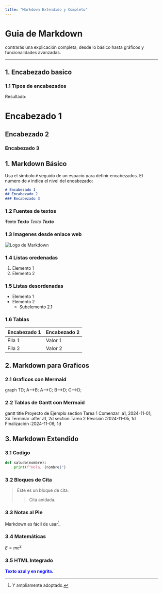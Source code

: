 ```yaml
---
title: "Markdown Extendido y Completo"
---
```


# Guia de Markdown

contrarás una explicación completa, desde lo básico hasta gráficos y funcionalidades avanzadas.

---

## **1. Encabezado basico**

### 1.1 Tipos de encabezados
Resultado:
# Encabezado 1
## Encabezado 2
### Encabezado 3

## **1. Markdown Básico**


Usa el símbolo `#` seguido de un espacio para definir encabezados. El numero de `#` indica el nivel del encabezado:
```markdown
# Encabezado 1
## Encabezado 2
### Encabezado 3
```
### 1.2 Fuentes de textos

~~Texto~~
**Texto**
*Texto*
**_Texto_**

### 1.3 Imagenes desde enlace web

![Logo de Markdown](https://markdown-here.com/img/icon256.png)

### 1.4 Listas oredenadas

1. Elemento 1
2. Elemento 2

### 1.5 Listas desordenadas

- Elemento 1
- Elemento 2
    - Subelemento 2.1

### 1.6 Tablas

| Encabezado 1 | Encabezado 2 |
|--------------|--------------|
| Fila 1       | Valor 1      |
| Fila 2       | Valor 2      |

## **2. Markdown para Graficos**

### 2.1 Graficos con Mermaid

graph TD;
A-->B;
A-->C;
B-->D;
C-->D;

### 2.2 Tablas de Gantt con Mermaid

gantt
title Proyecto de Ejemplo
section Tarea 1
Comenzar           :a1, 2024-11-01, 3d
Terminar           :after a1, 2d
section Tarea 2
Revisión           :2024-11-05, 1d
Finalización       :2024-11-06, 1d



## **3. Markdown Extendido**

### 3.1 Codigo

```python
def saludo(nombre):
    print(f"Hola, {nombre}")
```
### 3.2 Bloques de Cita

> Este es un bloque de cita.
>> Cita anidada.

### 3.3 Notas al Pie

Markdown es fácil de usar[^1].

[^1]: Y ampliamente adoptado.

### 3.4 Matemáticas

$E = mc^2$

### 3.5 HTML Integrado

<div style="color:blue; font-weight:bold;">Texto azul y en negrita.</div>








